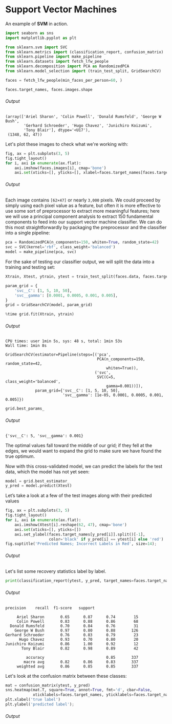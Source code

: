 # Support Vector Machines

An example of **SVM** in action.

```python
import seaborn as sns
import matplotlib.pyplot as plt

from sklearn.svm import SVC
from sklearn.metrics import (classification_report, confusion_matrix)
from sklearn.pipeline import make_pipeline
from sklearn.datasets import fetch_lfw_people
from sklearn.decomposition import PCA as RandomizedPCA
from sklearn.model_selection import (train_test_split, GridSearchCV)
```

```python
faces = fetch_lfw_people(min_faces_per_person=60, )
```

```python
faces.target_names, faces.images.shape
```

###### Output


```
(array(['Ariel Sharon', 'Colin Powell', 'Donald Rumsfeld', 'George W Bush',
        'Gerhard Schroeder', 'Hugo Chavez', 'Junichiro Koizumi',
        'Tony Blair'], dtype='<U17'),
 (1348, 62, 47))
```

Let's plot these images to check what we're working with:

```python
fig, ax = plt.subplots(3, 5)
fig.tight_layout()
for i, axi in enumerate(ax.flat):
    axi.imshow(faces.images[i], cmap='bone')
    axi.set(xticks=[], yticks=[], xlabel=faces.target_names[faces.target[i]])
```

###### Output


Each image contains `[62×47]` or nearly `3,000` pixels. We could proceed by simply using each pixel value as a feature, but often it is more effective to use some sort of preprocessor to extract more meaningful features; here we will use a principal component analysis to extract 150 fundamental components to feed into our support vector machine classifier. We can do this most straightforwardly by packaging the preprocessor and the
classifier into a single pipeline:

```python
pca = RandomizedPCA(n_components=150, whiten=True, random_state=42)
svc = SVC(kernel='rbf', class_weight='balanced')
model = make_pipeline(pca, svc)
```

For the sake of testing our classifier output, we will split the data into a training and testing set:

```python
Xtrain, Xtest, ytrain, ytest = train_test_split(faces.data, faces.target, random_state=42)
```

```python
param_grid = {
    'svc__C': [1, 5, 10, 50],
    'svc__gamma': [0.0001, 0.0005, 0.001, 0.005],
}
grid = GridSearchCV(model, param_grid)
```

```python
%time grid.fit(Xtrain, ytrain)
```

###### Output


```
CPU times: user 1min 5s, sys: 48 s, total: 1min 53s
Wall time: 1min 8s
```

```
GridSearchCV(estimator=Pipeline(steps=[('pca',
                                        PCA(n_components=150, random_state=42,
                                            whiten=True)),
                                       ('svc',
                                        SVC(C=5, class_weight='balanced',
                                            gamma=0.001))]),
             param_grid={'svc__C': [1, 5, 10, 50],
                         'svc__gamma': [1e-05, 0.0001, 0.0005, 0.001, 0.005]})
```

```python
grid.best_params_
```

###### Output


```
{'svc__C': 5, 'svc__gamma': 0.001}
```

The optimal values fall toward the middle of our grid; if they fell at the edges, we would want to expand the grid to make sure we have found the true optimum.

Now with this cross-validated model, we can predict the labels for the test data, which the model has not yet seen:

```python
model = grid.best_estimator_
y_pred = model.predict(Xtest)
```

Let’s take a look at a few of the test images along with their predicted values

```python
fig, ax = plt.subplots(3, 5)
fig.tight_layout()
for i, axi in enumerate(ax.flat):
    axi.imshow(Xtest[i].reshape(62, 47), cmap='bone')
    axi.set(xticks=[], yticks=[])
    axi.set_ylabel(faces.target_names[y_pred[i]].split()[-1],
                   color='black' if y_pred[i] == ytest[i] else 'red')
fig.suptitle('Predicted Names; Incorrect Labels in Red', size=14);
```

###### Output


Let's list some recovery statistics label by label.

```python
print(classification_report(ytest, y_pred, target_names=faces.target_names))
```

###### Output


```
precision    recall  f1-score   support

     Ariel Sharon       0.65      0.87      0.74        15
     Colin Powell       0.83      0.88      0.86        68
  Donald Rumsfeld       0.70      0.84      0.76        31
    George W Bush       0.97      0.80      0.88       126
Gerhard Schroeder       0.76      0.83      0.79        23
      Hugo Chavez       0.93      0.70      0.80        20
Junichiro Koizumi       0.86      1.00      0.92        12
       Tony Blair       0.82      0.98      0.89        42

         accuracy                           0.85       337
        macro avg       0.82      0.86      0.83       337
     weighted avg       0.86      0.85      0.85       337
```

Let's look at the confusion matrix between these classes:

```python
mat = confusion_matrix(ytest, y_pred)
sns.heatmap(mat.T, square=True, annot=True, fmt='d', cbar=False,
            xticklabels=faces.target_names, yticklabels=faces.target_names)
plt.xlabel('true label')
plt.ylabel('predicted label');
```

###### Output